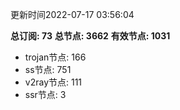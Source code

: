 更新时间2022-07-17 03:56:04

**总订阅: 73**
**总节点: 3662**
**有效节点: 1031**
- trojan节点: 166
- ss节点: 751
- v2ray节点: 111
- ssr节点: 3
